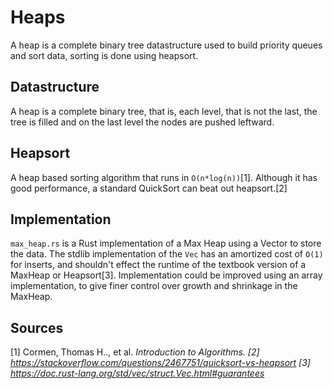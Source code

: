 # Heaps
A heap is a complete binary tree datastructure used to build priority queues and sort data, sorting is done using heapsort. 

## Datastructure
A heap is a complete binary tree, that is, each level, that is not the last, the tree is filled and on the last level the nodes are pushed leftward. 

## Heapsort
A heap based sorting algorithm that runs in `O(n*log(n))`[1]. Although it has good performance, a standard QuickSort can beat out heapsort.[2]

## Implementation
`max_heap.rs` is a Rust implementation of a Max Heap using a Vector to store the data. The stdlib implementation of the `Vec` has an amortized cost of `O(1)` for inserts, and shouldn't effect the runtime of the textbook version of a MaxHeap or Heapsort[3]. Implementation could be improved using an array implementation, to give finer control over growth and shrinkage in the MaxHeap.

## Sources
[1] Cormen, Thomas H.., et al. <i>Introduction to Algorithms<i>.
[2] https://stackoverflow.com/questions/2467751/quicksort-vs-heapsort
[3] https://doc.rust-lang.org/std/vec/struct.Vec.html#guarantees